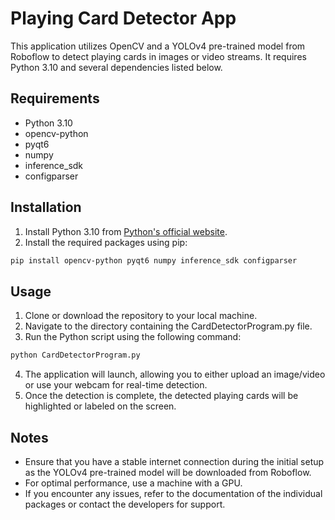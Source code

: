 # Playing Card Detector App

This application utilizes OpenCV and a YOLOv4 pre-trained model from Roboflow to detect playing cards in images or video streams. It requires Python 3.10 and several dependencies listed below.

## Requirements

- Python 3.10
- opencv-python
- pyqt6
- numpy
- inference_sdk
- configparser

## Installation

1. Install Python 3.10 from [Python's official website](https://www.python.org/downloads/).
2. Install the required packages using pip:

```bash
pip install opencv-python pyqt6 numpy inference_sdk configparser
```

## Usage
1. Clone or download the repository to your local machine.
2. Navigate to the directory containing the CardDetectorProgram.py file.
3. Run the Python script using the following command:
```bash
python CardDetectorProgram.py
```
4. The application will launch, allowing you to either upload an image/video or use your webcam for real-time detection.
5. Once the detection is complete, the detected playing cards will be highlighted or labeled on the screen.

## Notes
 - Ensure that you have a stable internet connection during the initial setup as the YOLOv4 pre-trained model will be downloaded from Roboflow.
 - For optimal performance, use a machine with a GPU.
 - If you encounter any issues, refer to the documentation of the individual packages or contact the developers for support.
